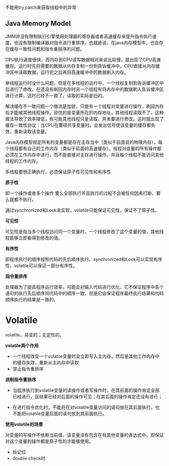 不能用try,catch来获取线程中的异常



## Java Memory Model

JMM并没有限制执行引擎使用处理器的寄存器或者高速缓存来提升指令执行速度，也没有限制编译器对指令进行重排序。也就是说，在java内存模型中，也会存在缓存一致性问题和指令重排序的问题。



CPU执行速度很快，而内存到CPU读写数据相对来说比较慢，就出现了CPU高速缓存。运行时先将需要的数据从内存复制一份到告诉缓冲中，CPU直接从内存缓冲区中读取数据，运行完之后再将高速缓冲中的数据刷入内存。

单线程运行时没什么问题，但是在多线程的运行中，一个线程复制到告诉缓冲区中后进行了修改，在还没有刷回内存时另一个线程有将内存中的数据刷入告诉缓冲区进行计算，这时已经不一致了，读取的实际是旧的。

解决缓存不一致问题一个做法是加锁，只能有一个线程对变量进行操作，刷回内存后才能被其他线程操作。锁住的是变量所在的内存地址，其他线程读取不了。这种做法导致了效率降低，有可能其他线程只是读取，并未要进行修改。这时就出现了缓存一致性协议：当CPU在曹硕共享变量时，会发出信号使该变量的缓存都失效，重新读取该变量。



Java内存模型规定所有的变量都是存在主存当中（类似于前面说的物理内存），每个线程都有自己的工作内存（类似于前面的高速缓存）。线程对变量的所有操作都必须在工作内存中进行，而不能直接对主存进行操作。并且每个线程不能访问其他线程的工作内存。



多线程要想正确执行，必须保证原子性可见性和有序性

**原子性**

即一个操作或者多个操作 要么全部执行并且执行的过程不会被任何因素打断，要么就都不执行。

通过synchronized和Lock来实现，volatile只能保证可见性，保证不了原子性。

**可见性**

可见性是指当多个线程访问同一个变量时，一个线程修改了这个变量的值，其他线程能够立即看得到修改的值。

**有序性**

即程序执行的顺序按照代码的先后顺序执行。synchronized和Lock可以实现有序性，volatile可以保证一部分有序性。

**指令重排序**

处理器为了提高程序运行效率，可能会对输入代码进行优化，它不保证程序中各个语句的执行先后顺序同代码中的顺序一致，但是它会保证程序最终执行结果和代码顺序执行的结果是一致的。





# Volatile

volatile，易变的；无定性的。



**volatile两个作用**

* 一个线程改变一个volatile变量时会立即写入主内存，然后是其他工作内存中的缓存失效，重新从主内存中读取
* 禁止指令重排序



**进制指令重排序**

* 当程序执行到volatile变量的读操作或者写操作时，在其前面的操作肯定全部已经进行，且结果已经对后面的操作可见；在其后面的操作肯定还没有进行；

* 在进行指令优化时，不能将在对volatile变量访问的语句放在其后面执行，也不能把volatile变量后面的语句放到其前面执行。



**使用volatile的场景**

对变量的写操作不依赖当前值，该变量没有包含在有其他变量的表达式中。即保证对这个变量的操作都是原子性的才能够使用。

* 标记位
* double check时





